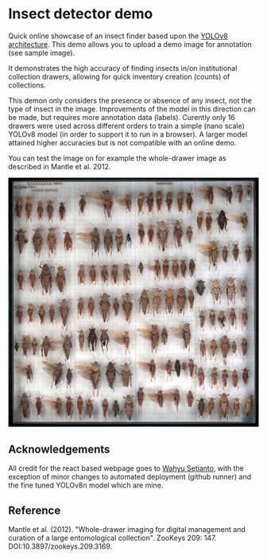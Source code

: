 # Insect detector demo

Quick online showcase of an insect finder based upon the [YOLOv8 architecture](https://github.com/ultralytics/ultralytics). This demo allows you to upload a demo image for annotation (see sample image).

It demonstrates the high accuracy of finding insects in/on institutional collection drawers, allowing for quick inventory creation (counts) of collections.

This demon only considers the presence or absence of any insect, not the type of insect in the image. Improvements of the model in this direction can be made, but requires more annotation data (labels). Curently only 16 drawers were used across different orders to train a simple (nano scale) YOLOv8 model (in order to support it to run in a browser). A larger model attained higher accuracies but is not compatible with an online demo.

You can test the image on for example the whole-drawer image as described in Mantle et al. 2012.

![](sample.jpeg)

## Acknowledgements

All credit for the react based webpage goes to [Wahyu Setianto](https://github.com/Hyuto), with the exception of minor
changes to automated deployment (github runner) and the fine tuned YOLOv8n model which are mine.

## Reference

Mantle et al. (2012). "Whole-drawer imaging for digital management and curation of a large entomological collection". ZooKeys 209: 147. DOI:10.3897/zookeys.209.3169.
